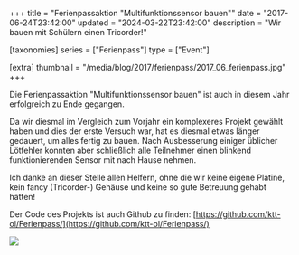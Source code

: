 +++
title = "Ferienpassaktion \"Multifunktionssensor bauen\""
date = "2017-06-24T23:42:00"
updated = "2024-03-22T23:42:00"
description = "Wir bauen mit Schülern einen Tricorder!"

[taxonomies]
series = ["Ferienpass"]
type = ["Event"]

[extra]
thumbnail = "/media/blog/2017/ferienpass/2017_06_ferienpass.jpg"
+++

Die Ferienpassaktion "Multifunktionssensor bauen" ist auch in diesem Jahr erfolgreich zu Ende gegangen.

Da wir diesmal im Vergleich zum Vorjahr ein komplexeres Projekt gewählt haben und dies der erste Versuch war, hat es
diesmal etwas länger gedauert, um alles fertig zu bauen. Nach Ausbesserung einiger üblicher Lötfehler konnten aber
schließlich alle Teilnehmer einen blinkend funktionierenden Sensor mit nach Hause nehmen.

Ich danke an dieser Stelle allen Helfern, ohne die wir keine eigene Platine, kein fancy (Tricorder-) Gehäuse und keine
so gute Betreuung gehabt hätten!

Der Code des Projekts ist auch Github zu
finden: [https://github.com/ktt-ol/Ferienpass/](https://github.com/ktt-ol/Ferienpass/)

![](/media/blog/2017/ferienpass/2017_06_ferienpass.jpg)
